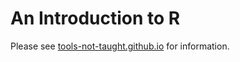 # An Introduction to R

Please see [tools-not-taught.github.io](https://tools-not-taught.github.io/#r) for information.
